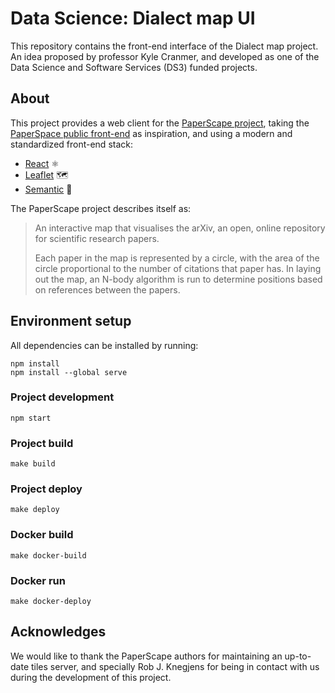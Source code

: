 # Data Science: Dialect map UI

This repository contains the front-end interface of the Dialect map project.
An idea proposed by professor Kyle Cranmer, and developed as one of
the Data Science and Software Services (DS3) funded projects.


## About

This project provides a web client for the [PaperScape project][paperscape-blog],
taking the [PaperSpace public front-end][paperscape-ui] as inspiration, and using a modern 
and standardized front-end stack:

- [React][react-webpage] ⚛️
- [Leaflet][leaflet-webpage] 🗺️
- [Semantic][semantic-webpage] 🎨

The PaperScape project describes itself as:

> An interactive map that visualises the arXiv, an open, online repository for scientific research papers.
>
> Each paper in the map is represented by a circle, with the area of the circle proportional
> to the number of citations that paper has. In laying out the map, an N-body algorithm is run
> to determine positions based on references between the papers.


## Environment setup
All dependencies can be installed by running:
```shell script
npm install
npm install --global serve
```

### Project development
```shell script
npm start
```

### Project build
```shell script
make build
```

### Project deploy
```shell script
make deploy
```

### Docker build
```shell script
make docker-build
```

### Docker run
```shell script
make docker-deploy
```


## Acknowledges

We would like to thank the PaperScape authors for maintaining an up-to-date tiles server,
and specially Rob J. Knegjens for being in contact with us during the development of this project.


[leaflet-webpage]: https://leafletjs.com/
[paperscape-blog]: https://blog.paperscape.org/
[paperscape-ui]: https://github.com/paperscape/paperscape-mapclient
[react-webpage]: https://reactjs.org/
[semantic-webpage]: https://react.semantic-ui.com/
